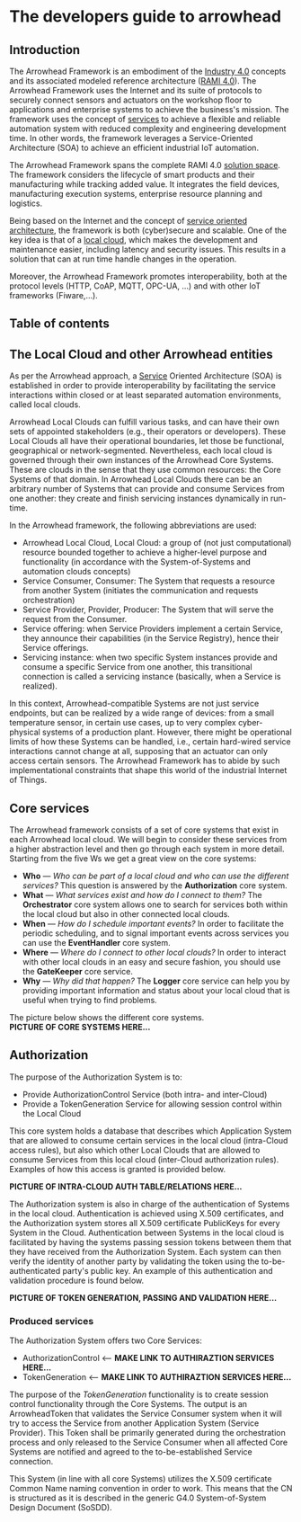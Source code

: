 # The developers guide to arrowhead

## Introduction
The Arrowhead Framework is an embodiment of the [Industry 4.0](https://en.wikipedia.org/wiki/Industry_4.0) concepts and its associated modeled reference architecture ([RAMI 4.0](https://ec.europa.eu/futurium/en/system/files/ged/a2-schweichhart-reference_architectural_model_industrie_4.0_rami_4.0.pdf)).
The Arrowhead Framework uses the Internet and its suite of protocols to securely connect sensors and actuators on the workshop floor to applications and enterprise systems to achieve the business's mission.
The framework uses the concept of [services](definitions/service.md) to achieve a flexible and reliable automation system with reduced complexity and engineering development time.
In other words, the framework leverages a Service-Oriented Architecture (SOA) to achieve an efficient industrial IoT automation.

The Arrowhead Framework spans the complete RAMI 4.0 [solution space](https://www.google.com/url?sa=i&rct=j&q=&esrc=s&source=images&cd=&cad=rja&uact=8&ved=2ahUKEwjpqK2A5crhAhVBposKHQ0tCZQQjRx6BAgBEAU&url=https%3A%2F%2Fwww.phoenixcontact.com%2Fonline%2Fportal%2Fpc%3F1dmy%26urile%3Dwcm%3Apath%3A%2Fpcen%2Fweb%2Foffcontext%2Finsite_landing_pages%2F1323f37f-e566-4009-8645-661c715cea23%2F6ddf5dfb-dbcb-47c8-8f1a-dc915d263cd3%2F605016fb-ed97-4b22-a6fb-de1f93556226%2F605016fb-ed97-4b22-a6fb-de1f93556226&psig=AOvVaw2-oDoC3MV0eV6qW6bF5h9F&ust=1555166453717342).
The framework considers the lifecycle of smart products and their manufacturing while tracking added value.
It integrates the field devices, manufacturing execution systems, enterprise resource planning and logistics.

Being based on the Internet and the concept of [service oriented architecture](https://en.wikipedia.org/wiki/Service-oriented_architecture), the framework is both (cyber)secure and scalable.
One of the key idea is that of a [local cloud](#localCloud), which makes the development and maintenance easier, including latency and security issues. This results in a solution that can at run time handle changes in the operation.

Moreover, the Arrowhead Framework promotes interoperability, both at the protocol levels (HTTP, CoAP, MQTT, OPC-UA, ...) and with other IoT frameworks (Fiware,...).

## Table of contents

## The Local Cloud and other Arrowhead entities <a name="localCloud"></a>
As per the Arrowhead approach, a [Service](definitions/service.md) Oriented Architecture (SOA) is established in order to provide interoperability by facilitating the service interactions within closed or at least separated automation environments, called local clouds.

Arrowhead Local Clouds can fulfill various tasks, and can have their own sets of appointed stakeholders (e.g., their operators or developers). These Local Clouds all have their operational boundaries, let those be functional, geographical or network-segmented. Nevertheless, each local cloud is governed through their own instances of the Arrowhead Core Systems. These are clouds in the sense that they use common resources: the Core Systems of that domain. In Arrowhead Local Clouds there can be an arbitrary number of Systems that can provide and consume Services from one another: they create and finish servicing instances dynamically in run-time.

In the Arrowhead framework, the following abbreviations are used:  

* Arrowhead Local Cloud, Local Cloud: a group of (not just computational) resource bounded together to achieve a higher-level purpose and functionality (in accordance with the System-of-Systems and automation clouds concepts)
* Service Consumer, Consumer: The System that requests a resource from another System (initiates the communication and requests orchestration)
* Service Provider, Provider, Producer: The System that will serve the request from the Consumer. 
* Service offering: when Service Providers implement a certain Service, they announce their capabilities (in the Service Registry), hence their Service offerings.
* Servicing instance: when two specific System instances provide and consume a specific Service from one another, this transitional connection is called a servicing instance (basically, when a Service is realized). 

In this context, Arrowhead-compatible Systems are not just service endpoints, but can be realized by a wide range of devices: from a small temperature sensor, in certain use cases, up to very complex cyber-physical systems of a production plant. However, there might be operational limits of how these Systems can be handled, i.e., certain hard-wired service interactions cannot change at all, supposing that an actuator can only access certain sensors. The Arrowhead Framework has to abide by such implementational constraints that shape this world of the industrial Internet of Things.


## Core services
The Arrowhead framework consists of a set of core systems that exist in each Arrowhead local cloud. We will begin to consider these services from a higher abstraction level and then go through each system in more detail. Starting from the five Ws we get a great view on the core systems:  

* **Who** — *Who can be part of a local cloud and who can use the different services?* This question is answered by the **Authorization** core system.
* **What** — *What services exist and how do I connect to them?* The **Orchestrator** core system allows one to search for services both within the local cloud but also in other connected local clouds. 
* **When** — *How do I schedule important events?* In order to facilitate the periodic scheduling, and to signal important events across services you can use the **EventHandler** core system.
* **Where** — *Where do I connect to other local clouds?* In order to interact with other local clouds in an easy and secure fashion, you should use the **GateKeeper** core service.
* **Why** — *Why did that happen?* The **Logger** core service can help you by providing important information and status about your local cloud that is useful when trying to find problems.

The picture below shows the different core systems.  
**PICTURE OF CORE SYSTEMS HERE...**


##  Authorization
The purpose of the Authorization System is to:  

* Provide AuthorizationControl Service (both intra- and inter-Cloud)
* Provide a TokenGeneration Service for allowing session control within the Local Cloud

This core system holds a database that describes which Application System that are allowed to consume certain services in the local cloud (intra-Cloud access rules), but also which other Local Clouds that  are allowed to consume Services from this local cloud (inter-Cloud authorization rules). Examples of how this access is granted is provided below.

**PICTURE OF INTRA-CLOUD AUTH TABLE/RELATIONS HERE...**

The Authorization system is also in charge of the authentication of Systems in the local cloud. Authentication is achieved using X.509 certificates, and the Authorization system stores all X.509 certificate PublicKeys for every System in the Cloud. Authentication between Systems in the local cloud is facilitated by having the systems  passing session tokens between them that they have received from the Authorization System. Each system can then verify the identity of another party by validating the token using the to-be-authenticated party's public key. An example of this authentication and validation procedure is found below.

**PICTURE OF TOKEN GENERATION, PASSING AND VALIDATION HERE...**


### Produced services
The Authorization System offers two Core Services:  

* AuthorizationControl <-- **MAKE LINK TO AUTHIRAZTION SERVICES HERE...**
* TokenGeneration <-- **MAKE LINK TO AUTHIRAZTION SERVICES HERE...**

The purpose of the *TokenGeneration* functionality is to create session control functionality through the Core Systems. The output is an ArrowheadToken that validates the Service Consumer system when it will try to access the Service from another Application System (Service Provider). This Token shall be primarily generated during the orchestration process and only released to the Service Consumer when all affected Core Systems are notified and agreed to the to-be-established Service connection. 

This System (in line with all core Systems) utilizes the X.509 certificate Common Name naming convention in order to work. This means that the CN is structured as it is described in the generic G4.0 System-of-System Design Document (SoSDD). 

